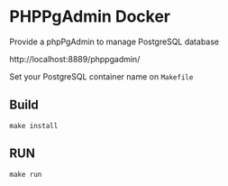 # PHPPgAdmin Docker

Provide a phpPgAdmin to manage PostgreSQL database

http://localhost:8889/phppgadmin/

Set your PostgreSQL container name on `Makefile`

## Build
```
make install
```

## RUN
```
make run
```
